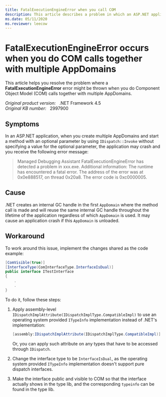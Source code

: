 ```yaml
---
title: FatalExecutionEngineError when you call COM
description: This article describes a problem in which an ASP.NET application crashes and the FatalExecutionEngineError error occurs when you do COM calls together with multiple AppDomains.
ms.date: 05/11/2020
ms.reviewer: leecow
---
```

# FatalExecutionEngineError occurs when you do COM calls together with multiple AppDomains

This article helps you resolve the problem where a **FatalExecutionEngineError** error might be thrown when you do Component Object Model (COM) calls together with multiple AppDomains.

_Original product version:_ &nbsp; .NET Framework 4.5  
_Original KB number:_ &nbsp; 2997900

## Symptoms

In an ASP.NET application, when you create multiple AppDomains and start a method with an optional parameter by using `IDispatch::Invoke` without specifying a value for the optional parameter, the application may crash and you receive the following error message:

> Managed Debugging Assistant FatalExecutionEngineError has detected a problem in xxx.exe. Additional information: The runtime has encountered a fatal error. The address of the error was at 0x0e888517, on thread 0x20a8. The error code is 0xc0000005.

## Cause

.NET creates an internal GC handle in the first `AppDomain` where the method call is made and will reuse the same internal GC handle throughout the lifetime of the application regardless of which `AppDomain` is used. It may cause an application crash if this `AppDomain` is unloaded.

## Workaround

To work around this issue, implement the changes shared as the code example:

```csharp
[ComVisible(true)]
[InterfaceType(ComInterfaceType.InterfaceIsDual)]
public interface ITestInterface
{
    .
    .
}
```

To do it, follow these steps:

1. Apply assembly-level `IDispatchImplAttribute(IDispatchImplType.CompatibleImpl)` to use an operating system provided `ITypeInfo` implementation instead of .NET's implementation:

    ```csharp
    [assembly:IDispatchImplAttribute(IDispatchImplType.CompatibleImpl)]
    ```

    Or, you can apply such attribute on any types that have to be accessed through `IDispatch`.

2. Change the interface type to be `InterfaceIsDual`, as the operating system provided `ITypeInfo` implementation doesn't support pure dispatch interfaces.
3. Make the interface public and visible to COM so that the interface actually shows in the type lib, and the corresponding `typeinfo` can be found in the type lib.

